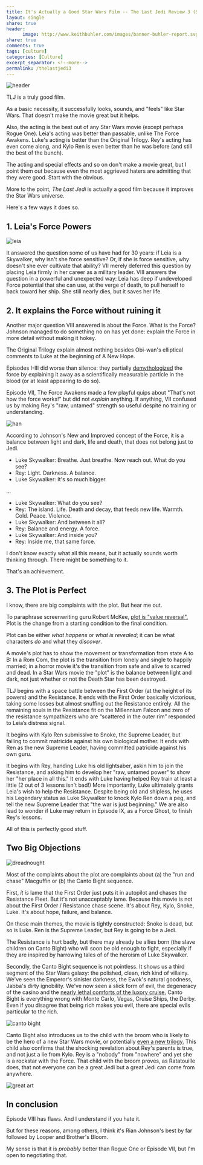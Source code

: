 ```yaml
---
title: It's Actually a Good Star Wars Film -- The Last Jedi Review 3 (SPOILERS)
layout: single
share: true
header:
      image: http://www.keithbuhler.com/images/banner-buhler-report.svg
share: true
comments: true
tags: [culture]
categories: [Culture]
excerpt_separator: <!--more-->
permalink: /thelastjedi3
---
```


![header](http://starwarsblog.starwars.com/wp-content/uploads/2017/01/sw-the-last-jedi-tall-B.jpg)


TLJ is a truly good film. 

As a basic necessity, it successfully looks, sounds, and "feels" like Star Wars. That doesn't make the movie great but it helps. 

Also, the acting is the best out of any Star Wars movie (except perhaps Rogue One). Leia's acting was better than passable, unlike The Force Awakens. Luke's acting is better than the Original Trilogy. Rey's acting has even come along, and Kylo Ren is even better than he was before (and still the best of the bunch). 

The acting and special effects and so on don't make a movie great, but I point them out because even the most aggrieved haters are admitting that they were good. Start with the obvious.

More to the point, *The Last Jedi* is actually a good film because it improves the Star Wars universe. 

Here's a few ways it does so.


## 1. Leia's Force Powers

![leia](https://media.wired.com/photos/59d65364d9a92e5bf715316f/191:100/pass/TheLastJedi-HP.jpg)

<!--more-->

It answered the question some of us have had for 30 years: if Leia is a Skywalker, why isn't she force sensitive? Or, if she is force sensitive, why doesn't she ever cultivate that ability? VII merely deferred this question by placing Leia firmly in her career as a military leader. VIII answers the question in a powerful and unexpected way: Leia has deep if undeveloped Force potential that she can use, at the verge of death, to pull herself to back toward her ship. She still nearly dies, but it saves her life. 

## 2. It explains the Force without ruining it

Another major question VIII answered is about the Force. What is the Force? Johnson managed to do something no on has yet done: explain the Force in more detail without making it hokey.

The Original Trilogy explain almost nothing besides Obi-wan's elliptical comments to Luke at the beginning of A New Hope. 

Episodes I-III did worse than silence: they partially [demythologized](https://en.wikipedia.org/wiki/Demythologization) the force by explaining it away as a scientifically measurable particle in the blood (or at least appearing to do so). 

Episode VII, The Force Awakens made a few playful quips about "That's not how the force works!" but did not *explain* anything. If anything, VII confused us by making Rey's "raw, untamed" strength so useful despite no training or understanding. 

![han](https://i.imgflip.com/13kc67.jpg)

According to Johnson's New and Improved concept of the Force, it is a balance between light and dark, life and death, that does not belong just to Jedi. 


- Luke Skywalker: Breathe. Just breathe. Now reach out. What do you see? 
- Rey: Light. Darkness. A balance. 
- Luke Skywalker: It's so much bigger.

... 

- Luke Skywalker: What do you see?
- Rey: The island. Life. Death and decay, that feeds new life. Warmth. Cold. Peace. Violence.
- Luke Skywalker: And between it all?
- Rey: Balance and energy. A force.
- Luke Skywalker: And inside you?
- Rey: Inside me, that same force.


I don't know exactly what all this means, but it actually sounds worth thinking through. There might be something to it. 

That's an achievement. 

## 3. The Plot is Perfect 

I know, there are big complaints with the plot. But hear me out. 

To paraphrase screenwriting guru Robert McKee, [plot is "value reversal".](https://www.slideshare.net/jucaitis/the-elements-of-story-by-robert-mckee) Plot is the change from a starting condition to the final condition. 

Plot can be either *what happens* or *what is revealed*; it can be what characters *do* and what they *discover*. 

A movie's plot has to show the movement or transformation from state A to  B: In a Rom Com, the plot is the transition from lonely and single to happily married; in a horror movie it's the transition from safe and alive to scarred and dead. In a Star Wars movie the "plot" is the balance between light and dark, not just whether or not the Death Star has been destroyed. 

TLJ begins with a space battle between the First Order (at the height of its powers) and the Resistance. It ends with the First Order basically victorious, taking some losses but almost snuffing out the Resistance entirely. All the remaining souls in the Resistance fit on the Millennium Falcon and zero of the resistance sympathizers who are  “scattered in the outer rim” responded to Leia’s distress signal.

It begins with Kylo Ren submissive to Snoke, the Supreme Leader, but failing to commit matricide against his own biological mother. It ends with Ren as the new Supreme Leader, having committed patricide against his own guru. 

It begins with Rey, handing Luke his old lightsaber, askin him to join the Resistance, and asking him to develop her  "raw, untamed power" to show her  "her place in all this." It ends with Luke having helped Rey train at least a little (2 out of 3 lessons isn't bad!) More importantly, Luke ultimately grants Leia's wish to help the Resistance. Despite being old and shipless, he uses his Legendary status as Luke Skywalker to knock Kylo Ren down a peg, and tell the new Supreme Leader that "the war is just beginning." We are also lead to wonder if Luke may return in Episode IX, as a Force Ghost, to finish Rey's lessons. 

All of this is perfectly good stuff. 

## Two Big Objections

![dreadnought](https://i0.wp.com/thekingdominsider.com/wp-content/uploads/2017/08/First-Order-Dreadnought-snoke-star-destroyer.jpg?resize=786%2C387)

Most of the complaints about the plot are complaints about (a) the "run and chase" Macguffin or (b) the Canto Bight sequence. 

First, *it is* lame that the First Order just puts it in autopilot and chases the Resistance Fleet. But it's not unacceptably lame. Because this movie is not about the First Order / Resistance chase scene. It's about Rey, Kylo, Snoke, Luke. It's about hope, failure, and balance. 

On these main themes, the movie is tightly constructed: Snoke is dead, but so is Luke. Ren is the Supreme Leader, but Rey is going to be a Jedi. 

The Resistance is hurt badly, but there may already be allies born (the slave children on Canto Bight) who will soon be old enough to fight, especially if they are inspired by harrowing tales of of the heroism of Luke Skywalker. 

Secondly, the Canto Bight sequence is not pointless. It shows us a third segment of the Star Wars galaxy: the polished, clean, rich kind of villainy. We've seen the Emperor's sinister darkness, the Ewok's natural goodness, Jabba's dirty ignobility. We've now seen a slick form of evil, the degeneracy of the casino and the [nearly lethal comforts of the luxory cruise.](https://harpers.org/wp-content/uploads/2008/09/HarpersMagazine-1996-01-0007859.pdf) Canto Bight is everything wrong with Monte Carlo, Vegas, Cruise Ships, the Derby. Even if you disagree that being rich makes you evil, there are special evils particular to the rich. 

![canto bight](https://screenrant.com/wp-content/uploads/2017/05/Canto-Bight-residents-from-Star-Wars-The-Last-Jedi.jpg)



Canto Bight also introduces us to the child with the broom who is likely to be the hero of a new Star Wars movie, or potentially [even a new trilogy.](https://www.hollywoodreporter.com/heat-vision/star-wars-last-jedi-rian-johnson-new-trilogy-1068535) This child also confirms that the shocking revelation about Rey's parents is true, and not just a lie from Kylo. Rey is a "nobody" from "nowhere" and yet she is a rockstar with the Force. That child with the broom proves, as Ratatouille does, that not everyone can be a great Jedi but a great Jedi can come from anywhere. 

![great art](https://images.moviepilot.com/images/c_limit,q_auto:good,w_600/remy-from-ratatouille-is-gusteau-reborn-anton-ego-criticizing-the-book-d21a1f29-c776-4d4d-bce1-4fe2dfeda000-jpeg-246111/anton-ego-criticizing-the-book.jpg)



## In conclusion

Episode VIII has flaws. And I understand if you hate it. 

But for these reasons, among others, I think it's Rian Johnson's best by far followed by Looper and Brother's Bloom. 

My sense is that it is *probably* better than Rogue One or Episode VII, but I'm open to negotiating that.
